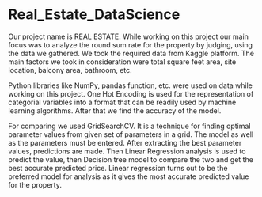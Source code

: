 # Real_Estate_DataScience

Our project name is REAL ESTATE. While working on this project our main focus was to analyze the round sum rate for the property by judging, using the data we gathered. We took the required data from Kaggle platform. The main factors we took in consideration were total square feet area, site location, balcony area, bathroom, etc.
 
Python libraries like NumPy, pandas function, etc. were used on data while working on this project. One Hot Encoding is used for the representation of categorial variables into a format that can be readily used by machine learning algorithms. After that we find the accuracy of the model.

For comparing we used GridSearchCV. It is a technique for finding optimal parameter values from given set of parameters in a grid. The model as well as the parameters must be entered. After extracting the best parameter values, predictions are made. Then Linear Regression analysis is used to predict the value, then Decision tree model to compare the two and get the best accurate predicted price. Linear regression turns out to be the preferred model for analysis as it gives the most accurate predicted value for the property.
